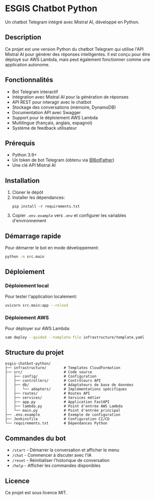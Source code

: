 # ESGIS Chatbot Python

Un chatbot Telegram intégré avec Mistral AI, développé en Python.

## Description

Ce projet est une version Python du chatbot Telegram qui utilise l'API Mistral AI pour générer des réponses intelligentes. Il est conçu pour être déployé sur AWS Lambda, mais peut également fonctionner comme une application autonome.

## Fonctionnalités

- Bot Telegram interactif
- Intégration avec Mistral AI pour la génération de réponses
- API REST pour interagir avec le chatbot
- Stockage des conversations (mémoire, DynamoDB)
- Documentation API avec Swagger
- Support pour le déploiement AWS Lambda
- Multilingue (français, anglais, espagnol)
- Système de feedback utilisateur

## Prérequis

- Python 3.9+
- Un token de bot Telegram (obtenu via [@BotFather](https://t.me/BotFather))
- Une clé API Mistral AI

## Installation

1. Cloner le dépôt
2. Installer les dépendances:
   ```
   pip install -r requirements.txt
   ```
3. Copier `.env.example` vers `.env` et configurer les variables d'environnement

## Démarrage rapide

Pour démarrer le bot en mode développement:

```bash
python -m src.main
```

## Déploiement

### Déploiement local

Pour tester l'application localement:

```bash
uvicorn src.main:app --reload
```

### Déploiement AWS

Pour déployer sur AWS Lambda:

```bash
sam deploy --guided --template-file infrastructure/template.yaml
```

## Structure du projet

```
esgis-chatbot-python/
├── infrastructure/        # Templates CloudFormation
├── src/                   # Code source
│   ├── config/            # Configuration
│   ├── controllers/       # Contrôleurs API
│   ├── db/                # Adaptateurs de base de données
│   │   └── adapters/      # Implémentations spécifiques
│   ├── routes/            # Routes API
│   ├── services/          # Services métier
│   ├── app.py             # Application FastAPI
│   ├── lambda.py          # Point d'entrée AWS Lambda
│   └── main.py            # Point d'entrée principal
├── .env.example           # Exemple de configuration
├── Jenkinsfile            # Configuration CI/CD
└── requirements.txt       # Dépendances Python
```

## Commandes du bot

- `/start` - Démarrer la conversation et afficher le menu
- `/chat` - Commencer à discuter avec l'IA
- `/reset` - Réinitialiser l'historique de conversation
- `/help` - Afficher les commandes disponibles

## Licence

Ce projet est sous licence MIT.
